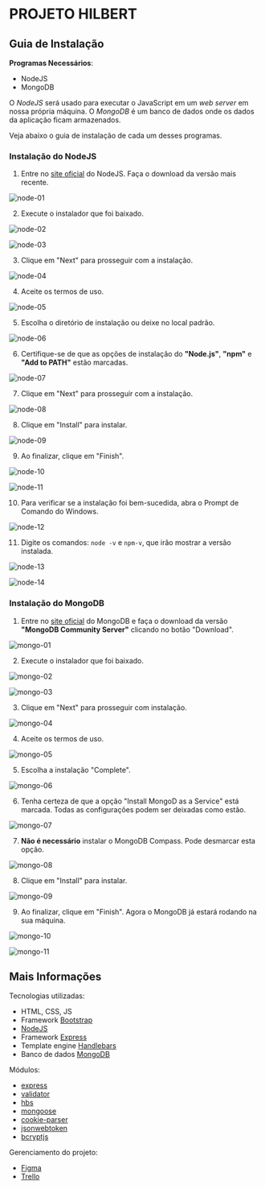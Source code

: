 # PROJETO HILBERT

## Guia de Instalação

**Programas Necessários**:
- NodeJS
- MongoDB

O *NodeJS* será usado para executar o JavaScript em um *web server* em nossa própria máquina. O *MongoDB* é um banco de dados onde os dados da aplicação ficam armazenados. 

Veja abaixo o guia de instalação de cada um desses programas.

### Instalação do NodeJS
1. Entre no [site oficial](https://nodejs.org/pt-br/) do NodeJS. Faça o download da versão mais recente.

![node-01](https://github.com/AloneInAbyss/projeto-hilbert/blob/main/github/node-01.png)

2. Execute o instalador que foi baixado.

![node-02](https://github.com/AloneInAbyss/projeto-hilbert/blob/main/github/node-02.png)

![node-03](https://github.com/AloneInAbyss/projeto-hilbert/blob/main/github/node-03.png)

3. Clique em "Next" para prosseguir com a instalação.

![node-04](https://github.com/AloneInAbyss/projeto-hilbert/blob/main/github/node-04.png)

4. Aceite os termos de uso.

![node-05](https://github.com/AloneInAbyss/projeto-hilbert/blob/main/github/node-05.png)

5. Escolha o diretório de instalação ou deixe no local padrão.

![node-06](https://github.com/AloneInAbyss/projeto-hilbert/blob/main/github/node-06.png)

6. Certifique-se de que as opções de instalação do **"Node.js"**, **"npm"** e **"Add to PATH"** estão marcadas.

![node-07](https://github.com/AloneInAbyss/projeto-hilbert/blob/main/github/node-07.png)

7. Clique em "Next" para prosseguir com a instalação.

![node-08](https://github.com/AloneInAbyss/projeto-hilbert/blob/main/github/node-08.png)

8. Clique em "Install" para instalar.

![node-09](https://github.com/AloneInAbyss/projeto-hilbert/blob/main/github/node-09.png)

9. Ao finalizar, clique em "Finish".

![node-10](https://github.com/AloneInAbyss/projeto-hilbert/blob/main/github/node-10.png)

![node-11](https://github.com/AloneInAbyss/projeto-hilbert/blob/main/github/node-11.png)

10. Para verificar se a instalação foi bem-sucedida, abra o Prompt de Comando do Windows.

![node-12](https://github.com/AloneInAbyss/projeto-hilbert/blob/main/github/node-12.png)

11. Digite os comandos: `node -v` e `npm-v`, que irão mostrar a versão instalada.

![node-13](https://github.com/AloneInAbyss/projeto-hilbert/blob/main/github/node-13.png)

![node-14](https://github.com/AloneInAbyss/projeto-hilbert/blob/main/github/node-14.png)

### Instalação do MongoDB
1. Entre no [site oficial](https://www.mongodb.com/try/download/community) do MongoDB e faça o download da versão **"MongoDB Community Server"** clicando no botão "Download".

![mongo-01](https://github.com/AloneInAbyss/projeto-hilbert/blob/main/github/mongo-01.png)

2. Execute o instalador que foi baixado.

![mongo-02](https://github.com/AloneInAbyss/projeto-hilbert/blob/main/github/mongo-02.png)

![mongo-03](https://github.com/AloneInAbyss/projeto-hilbert/blob/main/github/mongo-03.png)

3. Clique em "Next" para prosseguir com  instalação.

![mongo-04](https://github.com/AloneInAbyss/projeto-hilbert/blob/main/github/mongo-04.png)

4. Aceite os termos de uso.

![mongo-05](https://github.com/AloneInAbyss/projeto-hilbert/blob/main/github/mongo-05.png)

5. Escolha a instalação "Complete".

![mongo-06](https://github.com/AloneInAbyss/projeto-hilbert/blob/main/github/mongo-06.png)

6. Tenha certeza de que a opção "Install MongoD as a Service" está marcada. Todas as configurações podem ser deixadas como estão.

![mongo-07](https://github.com/AloneInAbyss/projeto-hilbert/blob/main/github/mongo-07.png)

7. **Não é necessário** instalar o MongoDB Compass. Pode desmarcar esta opção.

![mongo-08](https://github.com/AloneInAbyss/projeto-hilbert/blob/main/github/mongo-08.png)

8. Clique em "Install" para instalar.

![mongo-09](https://github.com/AloneInAbyss/projeto-hilbert/blob/main/github/mongo-09.png)

9. Ao finalizar, clique em "Finish". Agora o MongoDB já estará rodando na sua máquina.

![mongo-10](https://github.com/AloneInAbyss/projeto-hilbert/blob/main/github/mongo-10.png)

![mongo-11](https://github.com/AloneInAbyss/projeto-hilbert/blob/main/github/mongo-11.png)


## Mais Informações

Tecnologias utilizadas:
- HTML, CSS, JS
- Framework [Bootstrap](https://getbootstrap.com/)
- [NodeJS](https://nodejs.org/)
- Framework [Express](https://expressjs.com/)
- Template engine [Handlebars](https://handlebarsjs.com/)
- Banco de dados [MongoDB](https://www.mongodb.com/)

Módulos:
- [express](https://www.npmjs.com/package/express)
- [validator](https://www.npmjs.com/package/validator)
- [hbs](https://www.npmjs.com/package/hbs)
- [mongoose](https://www.npmjs.com/package/mongoose)
- [cookie-parser](https://www.npmjs.com/package/cookie-parser)
- [jsonwebtoken](https://www.npmjs.com/package/jsonwebtoken)
- [bcryptjs](https://www.npmjs.com/package/bcryptjs)

Gerenciamento do projeto:
- [Figma](https://www.figma.com/)
- [Trello](https://trello.com/)
